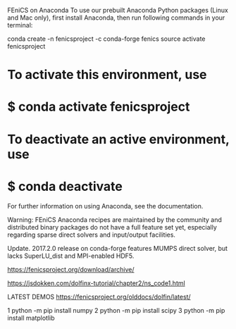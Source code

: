 FEniCS on Anaconda
To use our prebuilt Anaconda Python packages (Linux and Mac only), first install Anaconda, then run following commands in your terminal:

conda create -n fenicsproject -c conda-forge fenics
source activate fenicsproject

# To activate this environment, use
#
#     $ conda activate fenicsproject
#                     
# To deactivate an active environment, use
#
#     $ conda deactivate

For further information on using Anaconda, see the documentation.

Warning: FEniCS Anaconda recipes are maintained by the community and distributed binary packages do not have a full feature set yet, especially regarding sparse direct solvers and input/output facilities.

Update. 2017.2.0 release on conda-forge features MUMPS direct solver, but lacks SuperLU_dist and MPI-enabled HDF5.

https://fenicsproject.org/download/archive/

https://jsdokken.com/dolfinx-tutorial/chapter2/ns_code1.html


LATEST DEMOS
https://fenicsproject.org/olddocs/dolfin/latest/

1     python -m pip install numpy
2     python -m pip install scipy
3     python -m pip install matplotlib
